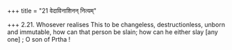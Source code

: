 +++
title = "21 वेदाविनाशिनन् नित्यम्"

+++
2.21. Whosever realises This to be changeless, destructionless, unborn
and immutable, how can that person be slain; how can he either slay
\[any one\] ; O son of Prtha !

